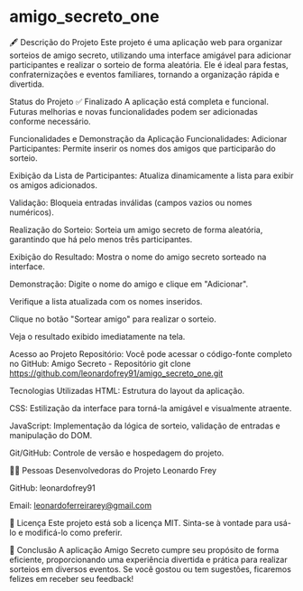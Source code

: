 # amigo_secreto_one

🖋️ Descrição do Projeto
Este projeto é uma aplicação web para organizar sorteios de amigo secreto, utilizando uma interface amigável para adicionar participantes e realizar o sorteio de forma aleatória. Ele é ideal para festas, confraternizações e eventos familiares, tornando a organização rápida e divertida.

Status do Projeto
✅ Finalizado A aplicação está completa e funcional. Futuras melhorias e novas funcionalidades podem ser adicionadas conforme necessário.

Funcionalidades e Demonstração da Aplicação
Funcionalidades:
Adicionar Participantes: Permite inserir os nomes dos amigos que participarão do sorteio.

Exibição da Lista de Participantes: Atualiza dinamicamente a lista para exibir os amigos adicionados.

Validação: Bloqueia entradas inválidas (campos vazios ou nomes numéricos).

Realização do Sorteio: Sorteia um amigo secreto de forma aleatória, garantindo que há pelo menos três participantes.

Exibição do Resultado: Mostra o nome do amigo secreto sorteado na interface.

Demonstração:
Digite o nome do amigo e clique em "Adicionar".

Verifique a lista atualizada com os nomes inseridos.

Clique no botão "Sortear amigo" para realizar o sorteio.

Veja o resultado exibido imediatamente na tela.

Acesso ao Projeto
Repositório:
Você pode acessar o código-fonte completo no GitHub: Amigo Secreto - Repositório
git clone https://github.com/leonardofrey91/amigo_secreto_one.git

Tecnologias Utilizadas
HTML: Estrutura do layout da aplicação.

CSS: Estilização da interface para torná-la amigável e visualmente atraente.

JavaScript: Implementação da lógica de sorteio, validação de entradas e manipulação do DOM.

Git/GitHub: Controle de versão e hospedagem do projeto.

🧑‍💻 Pessoas Desenvolvedoras do Projeto
Leonardo Frey

GitHub: leonardofrey91

Email: leonardoferreirarey@gmail.com

📜 Licença
Este projeto está sob a licença MIT. Sinta-se à vontade para usá-lo e modificá-lo como preferir.

🏁 Conclusão
A aplicação Amigo Secreto cumpre seu propósito de forma eficiente, proporcionando uma experiência divertida e prática para realizar sorteios em diversos eventos. Se você gostou ou tem sugestões, ficaremos felizes em receber seu feedback!

